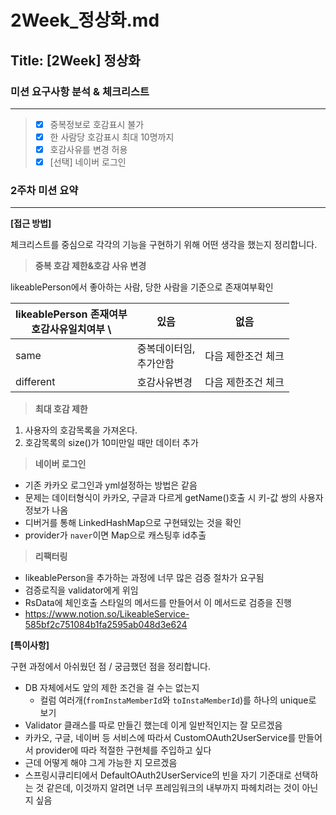 # 2Week_정상화.md

## Title: [2Week] 정상화

### 미션 요구사항 분석 & 체크리스트

---
> - [X] 중복정보로 호감표시 불가
> - [X] 한 사람당 호감표시 최대 10명까지
> - [X] 호감사유를 변경 허용
> - [x] [선택] 네이버 로그인

### 2주차 미션 요약

---

**[접근 방법]**

체크리스트를 중심으로 각각의 기능을 구현하기 위해 어떤 생각을 했는지 정리합니다.

>**중복 호감 제한&호감 사유 변경**

likeablePerson에서 좋아하는 사람, 당한 사람을 기준으로 존재여부확인

|likeablePerson 존재여부 <br/> 호감사유일치여부 \ | 있음                | 없음         |
|--------------------------------|-------------------|------------|
| same                           | 중복데이터임, <br/>추가안함 | 다음 제한조건 체크 |
| different                      | 호감사유변경            | 다음 제한조건 체크 |

>**최대 호감 제한**

1. 사용자의 호감목록을 가져온다.
2. 호감목록의 size()가 10미만일 때만 데이터 추가

>**네이버 로그인**

- 기존 카카오 로그인과 yml설정하는 방법은 같음
- 문제는 데이터형식이 카카오, 구글과 다르게 getName()호출 시 키-값 쌍의 사용자 정보가 나옴
- 디버거를 통해 LinkedHashMap으로 구현돼있는 것을 확인
- provider가 `naver`이면 Map으로 캐스팅후 id추출 

>**리팩터링**
- likeablePerson을 추가하는 과정에 너무 많은 검증 절차가 요구됨
- 검증로직을 validator에게 위임
- RsData에 체인호출 스타일의 메서드를 만들어서 이 메서드로 검증을 진행
- https://www.notion.so/LikeableService-585bf2c751084b1fa2595ab048d3e624

**[특이사항]**

구현 과정에서 아쉬웠던 점 / 궁금했던 점을 정리합니다.

- DB 자체에서도 앞의 제한 조건을 걸 수는 없는지
  - 컬럼 여러개(`fromInstaMemberId`와 `toInstaMemberId`)를 하나의 unique로 보기
- Validator 클래스를 따로 만들긴 했는데 이게 일반적인지는 잘 모르겠음
- 카카오, 구글, 네이버 등 서비스에 따라서 CustomOAuth2UserService를 만들어서 provider에 따라 적절한 구현체를 주입하고 싶다
- 근데 어떻게 해야 그게 가능한 지 모르겠음
- 스프링시큐리티에서 DefaultOAuth2UserService의 빈을 자기 기준대로 선택하는 것 같은데, 이것까지 알려면 너무 프레임워크의 내부까지 파헤치려는 것이 아닌지 싶음